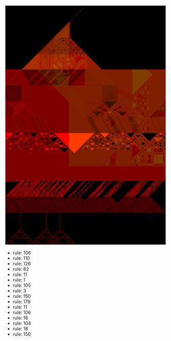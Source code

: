 ![photo](./output.png) 
 * rule: 106
* rule: 110
* rule: 126
* rule: 62
* rule: 11
* rule: 1
* rule: 105
* rule: 3
* rule: 150
* rule: 178
* rule: 11
* rule: 106
* rule: 18
* rule: 104
* rule: 18
* rule: 150
